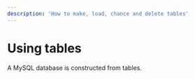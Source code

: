 ```yaml
---
description: 'How to make, load, chance and delete tables'
---
```


# Using tables

A MySQL database is constructed from tables.

